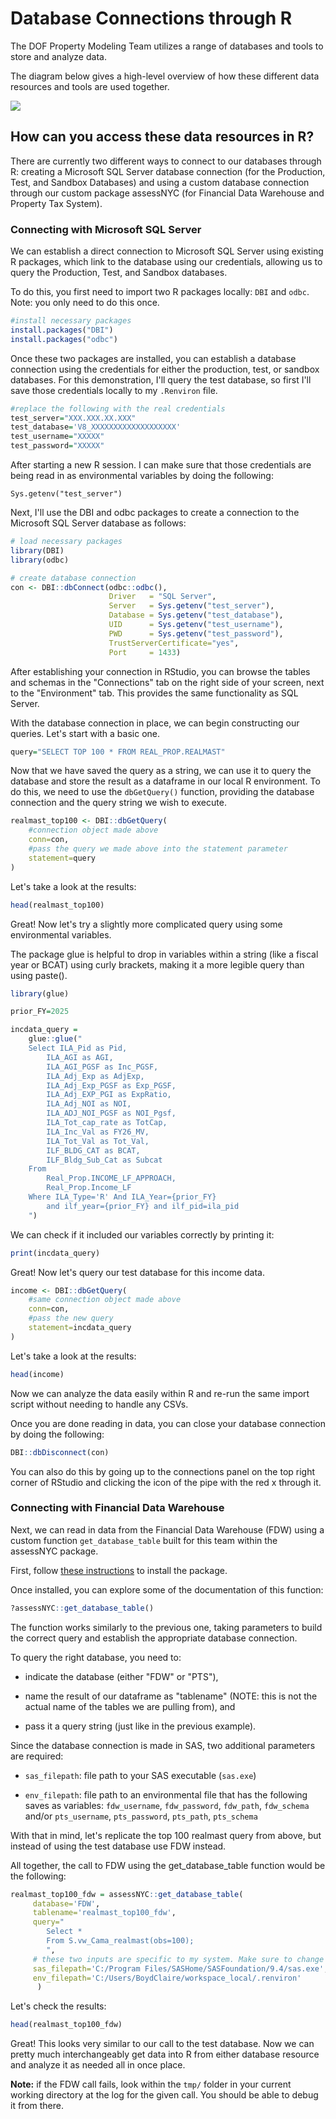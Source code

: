 # Database Connections through R

The DOF Property Modeling Team utilizes a range of databases and tools to store and analyze data.

The diagram below gives a high-level overview of how these different data resources and tools are used together.

<img src="resources/data_workflow.jpg"/>

## How can you access these data resources in R?

There are currently two different ways to connect to our databases through R: creating a Microsoft SQL Server database connection (for the Production, Test, and Sandbox Databases) and using a custom database connection through our custom package assessNYC (for Financial Data Warehouse and Property Tax System).

### Connecting with Microsoft SQL Server

We can establish a direct connection to Microsoft SQL Server using existing R packages, which link to the database using our credentials, allowing us to query the Production, Test, and Sandbox databases.

To do this, you first need to import two R packages locally: `DBI` and `odbc`. Note: you only need to do this once.

``` r
#install necessary packages
install.packages("DBI")
install.packages("odbc")
```

Once these two packages are installed, you can establish a database connection using the credentials for either the production, test, or sandbox databases. For this demonstration, I'll query the test database, so first I'll save those credentials locally to my `.Renviron` file.

``` r
#replace the following with the real credentials
test_server="XXX.XXX.XX.XXX"
test_database='V8_XXXXXXXXXXXXXXXXXXX'
test_username="XXXXX"
test_password="XXXXX"
```

After starting a new R session. I can make sure that those credentials are being read in as environmental variables by doing the following:

```
Sys.getenv("test_server")
```

Next, I'll use the DBI and odbc packages to create a connection to the Microsoft SQL Server database as follows:

``` r
# load necessary packages
library(DBI)
library(odbc)

# create database connection
con <- DBI::dbConnect(odbc::odbc(),
                      Driver   = "SQL Server",
                      Server   = Sys.getenv("test_server"),
                      Database = Sys.getenv("test_database"),
                      UID      = Sys.getenv("test_username"),
                      PWD      = Sys.getenv("test_password"),
                      TrustServerCertificate="yes",
                      Port     = 1433)
```

After establishing your connection in RStudio, you can browse the tables and schemas in the "Connections" tab on the right side of your screen, next to the "Environment" tab. This provides the same functionality as SQL Server.

With the database connection in place, we can begin constructing our queries. Let's start with a basic one.

``` r
query="SELECT TOP 100 * FROM REAL_PROP.REALMAST"
```

Now that we have saved the query as a string, we can use it to query the database and store the result as a dataframe in our local R environment. To do this, we need to use the `dbGetQuery()` function, providing the database connection and the query string we wish to execute.

``` r
realmast_top100 <- DBI::dbGetQuery(
    #connection object made above
    conn=con,
    #pass the query we made above into the statement parameter
    statement=query
)
```

Let's take a look at the results:

``` r
head(realmast_top100)
```

Great! Now let's try a slightly more complicated query using some environmental variables.

The package glue is helpful to drop in variables within a string (like a fiscal year or BCAT) using curly brackets, making it a more legible query than using paste().

``` r
library(glue)

prior_FY=2025

incdata_query =
    glue::glue("
    Select ILA_Pid as Pid,
        ILA_AGI as AGI,
        ILA_AGI_PGSF as Inc_PGSF,
        ILA_Adj_Exp as AdjExp,
        ILA_Adj_Exp_PGSF as Exp_PGSF,
        ILA_Adj_EXP_PGI as ExpRatio,
        ILA_Adj_NOI as NOI,
        ILA_ADJ_NOI_PGSF as NOI_Pgsf,
        ILA_Tot_cap_rate as TotCap,
        ILA_Inc_Val as FY26_MV,
        ILA_Tot_Val as Tot_Val,
        ILF_BLDG_CAT as BCAT,
        ILF_Bldg_Sub_Cat as Subcat
    From 
        Real_Prop.INCOME_LF_APPROACH, 
        Real_Prop.Income_LF
    Where ILA_Type='R' And ILA_Year={prior_FY} 
        and ilf_year={prior_FY} and ilf_pid=ila_pid
    ")
```

We can check if it included our variables correctly by printing it:

``` r
print(incdata_query)
```

Great! Now let's query our test database for this income data.

``` r
income <- DBI::dbGetQuery(
    #same connection object made above
    conn=con,
    #pass the new query
    statement=incdata_query
)
```

Let's take a look at the results:

``` r
head(income)
```

Now we can analyze the data easily within R and re-run the same import script without needing to handle any CSVs.

Once you are done reading in data, you can close your database connection by doing the following:

``` r
DBI::dbDisconnect(con)
```

You can also do this by going up to the connections panel on the top right corner of RStudio and clicking the icon of the pipe with the red x through it.

### Connecting with Financial Data Warehouse

Next, we can read in data from the Financial Data Warehouse (FDW) using a custom function `get_database_table` built for this team within the assessNYC package.

First, follow [these instructions](https://github.com/nycdepartmentoffinance/assessNYC) to install the package.

Once installed, you can explore some of the documentation of this function:

``` r
?assessNYC::get_database_table()
```

The function works similarly to the previous one, taking parameters to build the correct query and establish the appropriate database connection.

To query the right database, you need to:

-   indicate the database (either "FDW" or "PTS"),

-   name the result of our dataframe as "tablename" (NOTE: this is not the actual name of the tables we are pulling from), and

-   pass it a query string (just like in the previous example).

Since the database connection is made in SAS, two additional parameters are required:

-   `sas_filepath`: file path to your SAS executable (`sas.exe`)

-   `env_filepath`: file path to an environmental file that has the following saves as variables: `fdw_username`, `fdw_password`, `fdw_path`, `fdw_schema` and/or `pts_username`, `pts_password`, `pts_path`, `pts_schema`

With that in mind, let's replicate the top 100 realmast query from above, but instead of using the test database use FDW instead.

All together, the call to FDW using the get_database_table function would be the following:

``` r
realmast_top100_fdw = assessNYC::get_database_table(
     database='FDW',
     tablename='realmast_top100_fdw',
     query="
        Select *
        From S.vw_Cama_realmast(obs=100);
        ",
     # these two inputs are specific to my system. Make sure to change as needed
     sas_filepath='C:/Program Files/SASHome/SASFoundation/9.4/sas.exe',
     env_filepath='C:/Users/BoydClaire/workspace_local/.renviron'
      )
```

Let's check the results:

``` r
head(realmast_top100_fdw)
```

Great! This looks very similar to our call to the test database. Now we can pretty much interchangeably get data into R from either database resource and analyze it as needed all in once place.

**Note:** if the FDW call fails, look within the `tmp/` folder in your current working directory at the log for the given call. You should be able to debug it from there.
